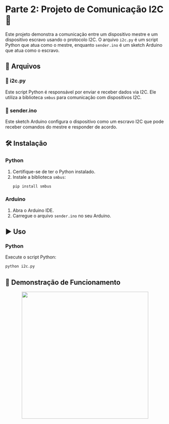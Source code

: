 # Parte 2: Projeto de Comunicação I2C 🤝

Este projeto demonstra a comunicação entre um dispositivo mestre e um dispositivo escravo usando o protocolo I2C. O arquivo `i2c.py` é um script Python que atua como o mestre, enquanto `sender.ino` é um sketch Arduino que atua como o escravo.

## 📂 Arquivos

### 🐍 i2c.py
Este script Python é responsável por enviar e receber dados via I2C. Ele utiliza a biblioteca `smbus` para comunicação com dispositivos I2C.
### 🔌 sender.ino
Este sketch Arduino configura o dispositivo como um escravo I2C que pode receber comandos do mestre e responder de acordo.

## 🛠️ Instalação

### Python
1. Certifique-se de ter o Python instalado.
2. Instale a biblioteca `smbus`:
    ```sh
    pip install smbus
    ```

### Arduino
1. Abra o Arduino IDE.
2. Carregue o arquivo `sender.ino` no seu Arduino.

## ▶️ Uso

### Python
Execute o script Python:
```sh
python i2c.py
```

## 🎥 Demonstração de Funcionamento

<div align="center">
    <img src="./img/video-parte1.gif" width="400" />
</div>